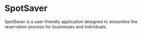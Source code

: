 # SpotSaver
SpotSaver is a user-friendly application designed to streamline the reservation process for businesses and individuals. 
